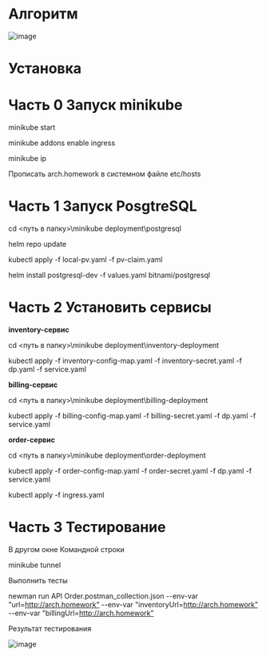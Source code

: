 # Алгоритм

![image](https://github.com/YuliyaNemchaninova/Order/assets/47818848/2532e0fb-c5de-46a2-856a-aae4518e5a81)


# **Установка**

# Часть 0 Запуск minikube

minikube start

minikube addons enable ingress

minikube ip

Прописать <ip> arch.homework в системном файле etc/hosts

# Часть 1 Запуск **PosgtreSQL**

cd <путь в папку>\minikube deployment\postgresql

helm repo update

kubectl apply -f local-pv.yaml -f pv-claim.yaml

helm install postgresql-dev -f values.yaml bitnami/postgresql

# Часть 2 У**становить сервисы**

**inventory-сервис**

cd <путь в папку>\minikube deployment\inventory-deployment

kubectl apply -f inventory-config-map.yaml -f inventory-secret.yaml -f dp.yaml -f service.yaml

**billing-сервис**

cd <путь в папку>\minikube deployment\billing-deployment

kubectl apply -f billing-config-map.yaml -f billing-secret.yaml -f dp.yaml -f service.yaml

**order-сервис**

cd <путь в папку>\minikube deployment\order-deployment

kubectl apply -f order-config-map.yaml -f order-secret.yaml -f dp.yaml -f service.yaml

kubectl apply -f ingress.yaml

# Часть 3 Тестирование

В другом окне Командной строки

minikube tunnel

Выполнить тесты

newman run API Order.postman_collection.json --env-var "url=http://arch.homework” --env-var "inventoryUrl=http://arch.homework” --env-var "billingUrl=http://arch.homework”

Результат тестирования

![image](https://github.com/YuliyaNemchaninova/Order/assets/47818848/b45a87f8-ae6e-4a11-b739-ad9e1bb72b4e)

